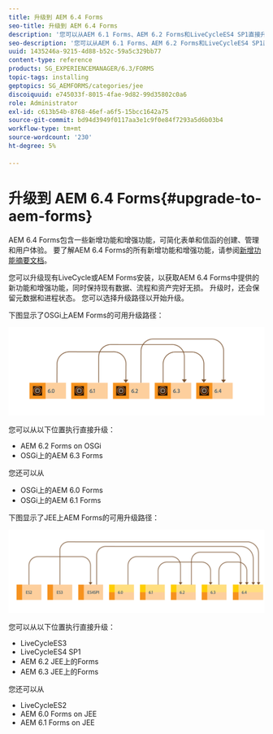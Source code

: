 ```yaml
---
title: 升级到 AEM 6.4 Forms
seo-title: 升级到 AEM 6.4 Forms
description: '您可以从AEM 6.1 Forms、AEM 6.2 Forms和LiveCycleES4 SP1直接升级到AEM 6.3 Forms。 '
seo-description: '您可以从AEM 6.1 Forms、AEM 6.2 Forms和LiveCycleES4 SP1直接升级到AEM 6.3 Forms。 '
uuid: 1435246a-9215-4d88-b52c-59a5c329bb77
content-type: reference
products: SG_EXPERIENCEMANAGER/6.3/FORMS
topic-tags: installing
geptopics: SG_AEMFORMS/categories/jee
discoiquuid: e745033f-8015-4fae-9d82-99d35802c0a6
role: Administrator
exl-id: c613b54b-8768-46ef-a6f5-15bcc1642a75
source-git-commit: bd94d3949f0117aa3e1c9f0e84f7293a5d6b03b4
workflow-type: tm+mt
source-wordcount: '230'
ht-degree: 5%

---
```


# 升级到 AEM 6.4 Forms{#upgrade-to-aem-forms}

AEM 6.4 Forms包含一些新增功能和增强功能，可简化表单和信函的创建、管理和用户体验。 要了解AEM 6.4 Forms的所有新增功能和增强功能，请参阅[新增功能摘要文档](/help/forms/using/whats-new.md)。

您可以升级现有LiveCycle或AEM Forms安装，以获取AEM 6.4 Forms中提供的新功能和增强功能，同时保持现有数据、流程和资产完好无损。 升级时，还会保留元数据和进程状态。 您可以选择升级路径以开始升级。

下图显示了OSGi上AEM Forms的可用升级路径：

![](do-not-localize/osgi-upgrade.png)

您可以从以下位置执行直接升级：

* AEM 6.2 Forms on OSGi
* OSGi上的AEM 6.3 Forms

您还可以从

* OSGi上的AEM 6.0 Forms
* OSGi上的AEM 6.1 Forms

下图显示了JEE上AEM Forms的可用升级路径：

![](do-not-localize/jee-upgrade-6-4.png)

您可以从以下位置执行直接升级：

* LiveCycleES3
* LiveCycleES4 SP1
* AEM 6.2 JEE上的Forms
* AEM 6.3 JEE上的Forms

您还可以从

* LiveCycleES2
* AEM 6.0 Forms on JEE
* AEM 6.1 Forms on JEE
